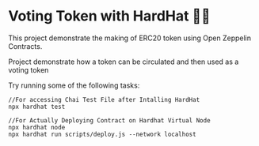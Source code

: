 # Voting Token with HardHat 👷‍♀️

This project demonstrate the making of ERC20 token using Open Zeppelin Contracts.

Project demonstrate how a token can be circulated and then used as a voting token

Try running some of the following tasks:

```shell
//For accessing Chai Test File after Intalling HardHat
npx hardhat test

//For Actually Deploying Contract on Hardhat Virtual Node
npx hardhat node
npx hardhat run scripts/deploy.js --network localhost
```
